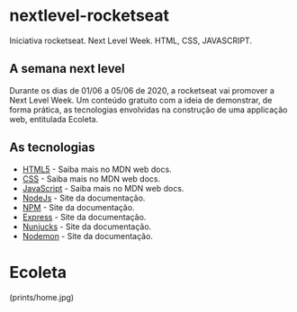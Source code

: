 # nextlevel-rocketseat

Iniciativa rocketseat. Next Level Week. HTML, CSS, JAVASCRIPT.

## A semana next level

Durante os dias de 01/06 a 05/06 de 2020, a rocketseat vai promover
a Next Level Week. Um conteúdo gratuito com a ideia de demonstrar, de
forma prática, as tecnologias envolvidas na construção de uma applicação 
web, entitulada Ecoleta.

## As tecnologias

- [HTML5](http://https://developer.mozilla.org/en-US/docs/Web/Guide/HTML/HTML5 "HTML") - Saiba mais no MDN web docs. 
- [CSS](https://developer.mozilla.org/en-US/docs/Web/CSS) - Saiba mais no MDN web docs. 
- [JavaScript](https://developer.mozilla.org/en-US/docs/Web/JavaScript) - Saiba mais no MDN web docs. 
- [NodeJs](https://nodejs.org/en/) - Site da documentação.
- [NPM](https://www.npmjs.com/) - Site da documentação.
- [Express](https://expressjs.com/) - Site da documentação.
- [Nunjucks](https://mozilla.github.io/nunjucks/) - Site da documentação.
- [Nodemon](https://nodemon.io/) - Site da documentação.

# Ecoleta
(prints/home.jpg)
